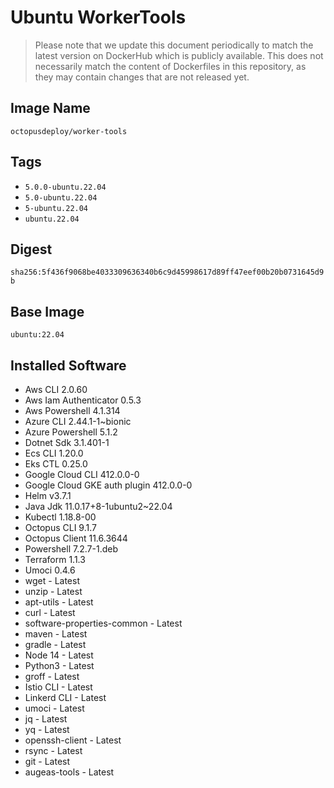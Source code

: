 # Ubuntu WorkerTools

> Please note that we update this document periodically to match the latest version on DockerHub which is publicly available.
> This does not necessarily match the content of Dockerfiles in this repository, as they may contain changes that are not released yet.

## Image Name

`octopusdeploy/worker-tools`

## Tags

- `5.0.0-ubuntu.22.04`
- `5.0-ubuntu.22.04`
- `5-ubuntu.22.04`
- `ubuntu.22.04`

## Digest

`sha256:5f436f9068be4033309636340b6c9d45998617d89ff47eef00b20b0731645d9b`

## Base Image

`ubuntu:22.04`

## Installed Software

- Aws CLI 2.0.60
- Aws Iam Authenticator 0.5.3
- Aws Powershell 4.1.314
- Azure CLI 2.44.1-1~bionic
- Azure Powershell 5.1.2
- Dotnet Sdk 3.1.401-1
- Ecs CLI 1.20.0
- Eks CTL 0.25.0
- Google Cloud CLI 412.0.0-0
- Google Cloud GKE auth plugin 412.0.0-0
- Helm v3.7.1
- Java Jdk 11.0.17+8-1ubuntu2~22.04
- Kubectl 1.18.8-00
- Octopus CLI 9.1.7
- Octopus Client 11.6.3644
- Powershell 7.2.7-1.deb
- Terraform 1.1.3
- Umoci 0.4.6
- wget - Latest
- unzip - Latest
- apt-utils - Latest
- curl - Latest
- software-properties-common - Latest
- maven - Latest
- gradle - Latest
- Node 14 - Latest
- Python3 - Latest
- groff - Latest
- Istio CLI - Latest
- Linkerd CLI - Latest
- umoci - Latest
- jq - Latest
- yq - Latest
- openssh-client - Latest
- rsync - Latest
- git - Latest
- augeas-tools - Latest
